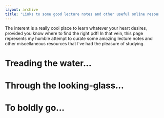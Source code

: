 ```yaml
---
layout: archive
title: "Links to some good lecture notes and other useful online resources"
---
```


The interent is a really cool place to learn whatever your heart desires, provided you know where to find the right pdf! In that vein, this page represents my humble attempt to curate some amazing lecture notes and other miscellaneous resources that I've had the pleasure of studying.


# Treading the water...


# Through the looking-glass...


# To boldly go...

